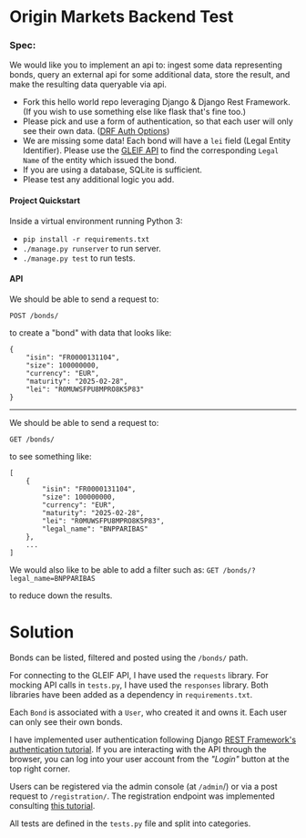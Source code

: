 # Origin Markets Backend Test

### Spec:

We would like you to implement an api to: ingest some data representing bonds, query an external api for some additional data, store the result, and make the resulting data queryable via api.
- Fork this hello world repo leveraging Django & Django Rest Framework. (If you wish to use something else like flask that's fine too.)
- Please pick and use a form of authentication, so that each user will only see their own data. ([DRF Auth Options](https://www.django-rest-framework.org/api-guide/authentication/#api-reference))
- We are missing some data! Each bond will have a `lei` field (Legal Entity Identifier). Please use the [GLEIF API](https://www.gleif.org/en/lei-data/gleif-lei-look-up-api/access-the-api) to find the corresponding `Legal Name` of the entity which issued the bond.
- If you are using a database, SQLite is sufficient.
- Please test any additional logic you add.

#### Project Quickstart

Inside a virtual environment running Python 3:
- `pip install -r requirements.txt`
- `./manage.py runserver` to run server.
- `./manage.py test` to run tests.

#### API

We should be able to send a request to:

`POST /bonds/`

to create a "bond" with data that looks like:
~~~
{
    "isin": "FR0000131104",
    "size": 100000000,
    "currency": "EUR",
    "maturity": "2025-02-28",
    "lei": "R0MUWSFPU8MPRO8K5P83"
}
~~~
---
We should be able to send a request to:

`GET /bonds/`

to see something like:
~~~
[
    {
        "isin": "FR0000131104",
        "size": 100000000,
        "currency": "EUR",
        "maturity": "2025-02-28",
        "lei": "R0MUWSFPU8MPRO8K5P83",
        "legal_name": "BNPPARIBAS"
    },
    ...
]
~~~
We would also like to be able to add a filter such as:
`GET /bonds/?legal_name=BNPPARIBAS`

to reduce down the results. 

# Solution
Bonds can be listed, filtered and posted using the `/bonds/` path. 

For connecting to the GLEIF API, I have used the `requests` library. For mocking API calls in `tests.py`, I have used the `responses` library. Both libraries have been added as a dependency in `requirements.txt`. 

Each `Bond` is associated with a `User`, who created it and owns it. Each user can only see their own bonds. 

I have implemented user authentication following Django [REST Framework's authentication tutorial](https://www.django-rest-framework.org/api-guide/authentication/#api-reference). If you are interacting with the API through the browser, you can log into your user account from the *"Login"* button at the top right corner. 

Users can be registered via the admin console (at `/admin`/) or via a post request to `/registration/`. The registration endpoint was implemented consulting [this tutorial](https://nemecek.be/blog/23/how-to-createregister-user-account-with-django-rest-framework-api). 

All tests are defined in the `tests.py` file and split into categories. 